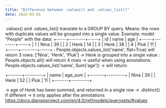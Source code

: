 ```yaml
---
title: "Difference between .values() and .values_list()"
date: 2022-03-01
---
```


.values() and .values_list() translate to a GROUP BY query. 
Means: the rows with duplicate values will be grouped into a single value.
Example: model "People" with the data:
+-----+--------+-----+
| id  |  name  | age |
+-----+--------+-----+
| 1   |   Nina | 39  |
| 2   |  Henk  | 14  |
| 3   |  Henk  | 38  |
| 4   |  Pluk  | 11  |
+-----+--------+-----+
: People.objects.values_list('name', flat=True) will return 3 rows: ['Nina', 'Henk', 'Pluk'] -> Henk is grouped into a single value
: People.objects.all() will return 4 rows
-> useful when using annotations:
People.objects.values_list('name', Sum('age')) -> will return:

+-------+---------+
|  name | age_sum |
+-------+---------+
|  Nina |   39    |
|  Henk |   52    |
|  Pluk |   11    |
+-------+---------+

-> age of Henk has been summed, and returned in a single row
-> .distinct() if different -> it only applies after the annotations
https://docs.djangoproject.com/en/4.0/ref/models/querysets/#values
